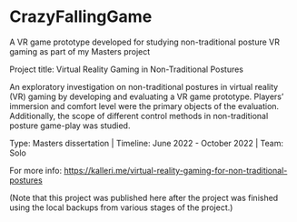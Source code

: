 # CrazyFallingGame
A VR game prototype developed for studying non-traditional posture VR gaming as part of my Masters project

Project title: Virtual Reality Gaming in Non-Traditional Postures

An exploratory investigation on non-traditional postures in virtual reality (VR) gaming by developing and evaluating a VR game prototype. Players’ immersion and comfort level were the primary objects of the evaluation. Additionally, the scope of different control methods in non-traditional posture game-play was studied.

Type: Masters dissertation    |   Timeline: June 2022 - October 2022    |   Team: Solo

For more info: https://kalleri.me/virtual-reality-gaming-for-non-traditional-postures

(Note that this project was published here after the project was finished using the local backups from various stages of the project.)

